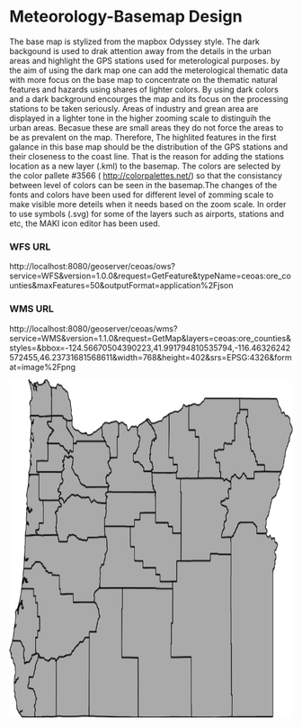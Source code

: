 # Meteorology-Basemap Design
The base map is stylized from the mapbox Odyssey style. The dark backgound is used to drak attention away from the details in the urban areas and highlight the GPS stations used for meterological purposes. by the aim of using the dark map one can add the meterological thematic data with more focus on the base map to concentrate on the thematic natural features and hazards using shares of lighter colors.
By using dark colors and a dark background encourges the map and its focus on the processing stations to be taken seriously. Areas of industry and grean area are displayed in a lighter tone in the higher zooming scale to distinguih the urban areas. Becasue these are small areas they do not force the areas to be as prevalent on the map.
Therefore, The highlited features in the first galance in this base map should be the distribution of the GPS stations and their closeness to the coast line. That is the reason for adding the stations location as a new layer (.kml) to the basemap.
The colors are selected by the color pallete #3566 ( http://colorpalettes.net/) so that the consistancy between level of colors  can be seen in the basemap.The changes of the fonts and colors have been used for different level of zomming scale to make visible more deteils when it needs based on the zoom scale. In order to use symbols (.svg) for some of the layers such as airports, stations and etc, the MAKI icon editor has been used.


### WFS URL

   http://localhost:8080/geoserver/ceoas/ows?service=WFS&version=1.0.0&request=GetFeature&typeName=ceoas:ore_counties&maxFeatures=50&outputFormat=application%2Fjson

### WMS URL

   http://localhost:8080/geoserver/ceoas/wms?service=WMS&version=1.1.0&request=GetMap&layers=ceoas:ore_counties&styles=&bbox=-124.56670504390223,41.991794810535794,-116.46326242572455,46.23731681568611&width=768&height=402&srs=EPSG:4326&format=image%2Fpng

<img src="img/ceoas-ore_counties.png" width="850" height="600">
